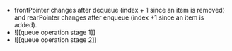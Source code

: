 - frontPointer changes after dequeue (index + 1 since an item is removed) and rearPointer changes after enqueue (index +1 since an item is added).
- ![[queue operation stage 1]]
- ![[queue operation stage 2]]